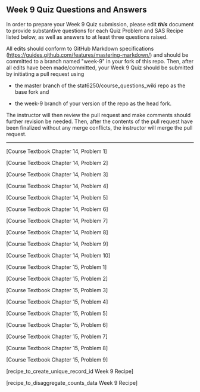 ## Week 9 Quiz Questions and Answers

In order to prepare your Week 9 Quiz submission, please edit ***this*** document to provide substantive questions for each Quiz Problem and SAS Recipe listed below, as well as answers to at least three questions raised.

All edits should conform to GitHub Markdown specifications (https://guides.github.com/features/mastering-markdown/) and should be committed to a branch named "week-9" in your fork of this repo. Then, after all edits have been made/committed, your Week 9 Quiz should be submitted by initiating a pull request using

- the master branch of the stat6250/course_questions_wiki repo as the base fork and

- the week-9 branch of your version of the repo as the head fork.

The instructor will then review the pull request and make comments should further revision be needed. Then, after the contents of the pull request have been finalized without any merge conflicts, the instructor will merge the pull request.

********************************************************************************



[Course Textbook Chapter 14, Problem 1]



[Course Textbook Chapter 14, Problem 2]



[Course Textbook Chapter 14, Problem 3]



[Course Textbook Chapter 14, Problem 4]



[Course Textbook Chapter 14, Problem 5]



[Course Textbook Chapter 14, Problem 6]



[Course Textbook Chapter 14, Problem 7]



[Course Textbook Chapter 14, Problem 8]



[Course Textbook Chapter 14, Problem 9]



[Course Textbook Chapter 14, Problem 10]



[Course Textbook Chapter 15, Problem 1]



[Course Textbook Chapter 15, Problem 2]



[Course Textbook Chapter 15, Problem 3]



[Course Textbook Chapter 15, Problem 4]



[Course Textbook Chapter 15, Problem 5]



[Course Textbook Chapter 15, Problem 6]



[Course Textbook Chapter 15, Problem 7]



[Course Textbook Chapter 15, Problem 8]



[Course Textbook Chapter 15, Problem 9]



[recipe_to_create_unique_record_id Week 9 Recipe]



[recipe_to_disaggregate_counts_data Week 9 Recipe]



